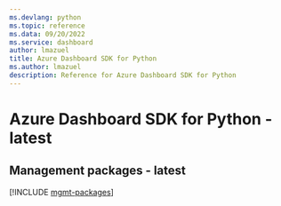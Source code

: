 ```yaml
---
ms.devlang: python
ms.topic: reference
ms.data: 09/20/2022
ms.service: dashboard
author: lmazuel
title: Azure Dashboard SDK for Python
ms.author: lmazuel
description: Reference for Azure Dashboard SDK for Python
---
```

# Azure Dashboard SDK for Python - latest

## Management packages - latest
[!INCLUDE [mgmt-packages](dashboard-mgmt-index.md)]